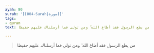 ```yaml
---
ayah: 80
surah: '[[004-Surah|سورة]]'
tags:
- quran
text: من يطع الرسول فقد أطاع الله ۖ ومن تولى فما أرسلناك عليهم حفيظا

---
```

> من يطع الرسول فقد أطاع الله ۖ ومن تولى فما أرسلناك عليهم حفيظا
